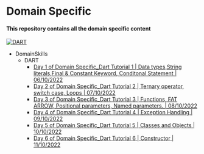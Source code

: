 # Domain Specific

#### This repository contains all the domain specific content

[![DART](https://img.shields.io/badge/DART-2.18.2-blue)](https://dart.dev/get-dart)

- DomainSkills
    - DART
        - [Day 1 of Domain Specific_Dart Tutorial 1 | Data types,String literals,Final & Constant Keyword, Conditonal Statement | 06/10/2022](https://github.com/rohit-753/DomainSkills/tree/main/01_Day%201%20of%20Domain%20Specific_Dart%20Tuitorial%201)
        - [Day 2 of Domain Specific_Dart Tutorial 2 | Ternary operator, switch case, Loops | 07/10/2022](https://github.com/rohit-753/DomainSkills/tree/main/02_Day%202%20of%20Domain%20Specific_Dart%20Tuitorial%202)
        - [Day 3 of Domain Specific_Dart Tutorial 3 | Functions, FAT ARROW, Positional parameters, Named parameters. | 08/10/2022](https://github.com/rohit-753/DomainSkills/tree/main/03_Day%203%20of%20Domain%20Specific_Dart%20Tuitorial%203)
        - [Day 4 of Domain Specific_Dart Tutorial 4 | Exception Handling | 09/10/2022](https://github.com/rohit-753/DomainSkills/tree/main/04_Day%204%20of%20Domain%20Specific_Dart%20Tuitorial%204)
        - [Day 5 of Domain Specific_Dart Tutorial 5 | Classes and Objects | 10/10/2022](https://github.com/rohit-753/DomainSkills/tree/main/05_Day%205%20of%20Domain%20Specific_Dart%20Tuitorial%205)
        - [Day 6 of Domain Specific_Dart Tutorial 6 | Constructor | 11/10/2022](https://github.com/rohit-753/DomainSkills/tree/main/06_Day%206%20of%20Domain%20Specific_Dart%20Tuitorial%206)
